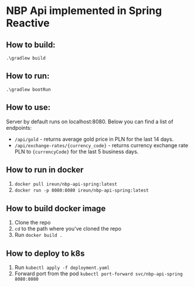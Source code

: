 # NBP Api implemented in Spring Reactive

## How to build:
`.\gradlew build`

## How to run:
`.\gradlew bootRun`

## How to use:
Server by default runs on localhost:8080. Below you can find a list of endpoints:
* `/api/gold` - returns average gold price in PLN for the last 14 days.
* `/api/exchange-rates/{currency_code}` - returns currency exchange rate PLN to `{currencyCode}` for the last 5 business days.

## How to run in docker
1. `docker pull ireun/nbp-api-spring:latest`
2. `docker run -p 8080:8080 ireun/nbp-api-spring:latest`

## How to build docker image
1. Clone the repo
2. `cd` to the path where you've cloned the repo
3. Run `docker build .`

## How to deploy to k8s
1. Run `kubectl apply -f deployment.yaml`
2. Forward port from the pod `kubectl port-forward svc/nbp-api-spring 8080:8080`
